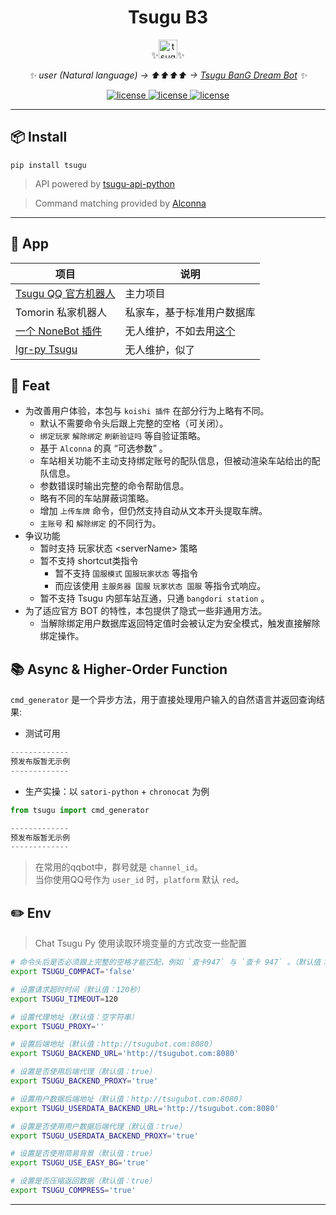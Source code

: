 


<div align="center">


<h1 align="center"> Tsugu B3 </h1>


<div align="center">

</div>

✨<img src="./logo.jpg" width="30" width="30" height="30" alt="tsugu"/>✨



_✨ user (Natural language) -> ⬆⬆⬆⬆  -> [Tsugu BanG Dream Bot](https://github.com/Yamamoto-2/tsugu-bangdream-bot?tab=readme-ov-file)  ✨_
</div>

<p align="center">
<a href="https://github.com/Yamamoto-2/tsugu-bangdream-bot">
    <img src="https://img.shields.io/badge/tsugubangdream bot - api-yellow" alt="license">
  </a>

<a href="https://github.com/kumoSleeping/tsugu-python-frontend?tab=MIT-1-ov-file">
    <img src="https://img.shields.io/github/license/kumoSleeping/tsugu-python-frontend" alt="license">
  </a>
<a href="https://pypi.org/project/tsugu/">
    <img src="https://img.shields.io/pypi/v/tsugu.svg" alt="license">
  </a>
</p>

---

## 📦 Install

```shell
pip install tsugu
```

> API powered by  <a href="https://github.com/WindowsSov8forUs/tsugu-api-python?tab=readme-ov-file">tsugu-api-python</a>

> Command matching provided by <a href="https://github.com/ArcletProject/Alconna">Alconna</a>

***

## 🚗 App
| 项目 | 说明 |
| --- | --- |
| [Tsugu QQ 官方机器人](https://bot.q.qq.com/s/b2vuxpu4g?id=102076262) | 主力项目 |
| Tomorin 私家机器人 | 私家车，基于标准用户数据库 |
| [一个 NoneBot 插件](https://github.com/zhaomaoniu/tsugu-bangdream-bot-py) | 无人维护，不如去用[这个](https://github.com/WindowsSov8forUs/nonebot-plugin-tsugu-bangdream-bot) |
|[lgr-py Tsugu](https://github.com/kumoSleeping/lgr-tsugu-py) | 无人维护，似了 |


## 📜 Feat

- 为改善用户体验，本包与 `koishi 插件` 在部分行为上略有不同。
  - 默认不需要命令头后跟上完整的空格（可关闭）。
  - `绑定玩家` `解除绑定` `刷新验证吗` 等自验证策略。
  - 基于 `Alconna` 的真 “可选参数” 。
  - 车站相关功能不主动支持绑定账号的配队信息，但被动渲染车站给出的配队信息。
  - 参数错误时输出完整的命令帮助信息。
  - 略有不同的车站屏蔽词策略。
  - 增加 `上传车牌` 命令，但仍然支持自动从文本开头提取车牌。
  - `主账号` 和 `解除绑定` 的不同行为。
- 争议功能
  - 暂时支持 玩家状态 \<serverName\> 策略
  - 暂不支持 shortcut类指令
    - 暂不支持 `国服模式` `国服玩家状态` 等指令
    - 而应该使用 `主服务器 国服` `玩家状态 国服` 等指令式响应。
  - 暂不支持 Tsugu 内部车站互通，只通 `bangdori station` 。
- 为了适应官方 BOT 的特性，本包提供了隐式一些非通用方法。
  - 当解除绑定用户数据库返回特定值时会被认定为安全模式，触发直接解除绑定操作。



## 📚 Async & Higher-Order Function
`cmd_generator` 是一个异步方法，用于直接处理用户输入的自然语言并返回查询结果:   


- 测试可用

```python
-------------
预发布版暂无示例
-------------
```

- 生产实操：以 `satori-python` + `chronocat` 为例

```python
from tsugu import cmd_generator

-------------
预发布版暂无示例
-------------
```
> 在常用的qqbot中，群号就是 `channel_id`。   
> 当你使用QQ号作为 `user_id` 时，`platform` 默认 `red`。   


## ✏️ Env

> Chat Tsugu Py 使用读取环境变量的方式改变一些配置

```zsh
# 命令头后是否必须跟上完整的空格才能匹配，例如 `查卡947` 与 `查卡 947` 。（默认值：false）
export TSUGU_COMPACT='false' 

# 设置请求超时时间（默认值：120秒）
export TSUGU_TIMEOUT=120

# 设置代理地址（默认值：空字符串）
export TSUGU_PROXY=''

# 设置后端地址（默认值：http://tsugubot.com:8080）
export TSUGU_BACKEND_URL='http://tsugubot.com:8080'

# 设置是否使用后端代理（默认值：true）
export TSUGU_BACKEND_PROXY='true'

# 设置用户数据后端地址（默认值：http://tsugubot.com:8080）
export TSUGU_USERDATA_BACKEND_URL='http://tsugubot.com:8080'

# 设置是否使用用户数据后端代理（默认值：true）
export TSUGU_USERDATA_BACKEND_PROXY='true'

# 设置是否使用简易背景（默认值：true）
export TSUGU_USE_EASY_BG='true'

# 设置是否压缩返回数据（默认值：true）
export TSUGU_COMPRESS='true'
```


---